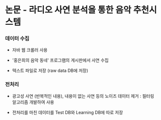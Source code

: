 # 논문 - 라디오 사연 분석을 통한 음악 추천시스템

### 데이터 수집

- 자바 웹 크롤러 사용

- '홍은희의 음악 동네' 프로그램의 게시판에서 사연 수집

- 텍스트 파일로 저장 (raw data DB에 저장)



### 전처리

- 광고성 사연 (반복적인 내용), 내용이 없는 사연 등의 노이즈 데이터 제거 : 필터링 알고리즘 개발하여 사용

- 전처리를 마친 데이터를 Test DB와 Learning DB에 따로 저장


